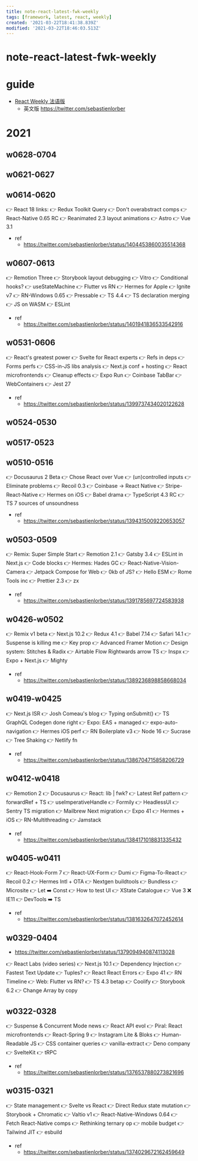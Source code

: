 ```yaml
---
title: note-react-latest-fwk-weekly
tags: [framework, latest, react, weekly]
created: '2021-03-22T18:41:38.839Z'
modified: '2021-03-22T18:46:03.513Z'
---
```


# note-react-latest-fwk-weekly

# guide

- [React Weekly 法语版](https://www.getrevue.co/profile/sebastien-lorber)
  - 英文版 https://twitter.com/sebastienlorber
# 2021

## w0628-0704

## w0621-0627

## w0614-0620


👉 React 18 links:
👉 Redux Toolkit Query
👉 Don't overabstract comps
👉 React-Native 0.65 RC
👉 Reanimated 2.3 layout animations
👉 Astro
👉 Vue 3.1

- ref
  - https://twitter.com/sebastienlorber/status/1404453860035514368
## w0607-0613

👉 Remotion Three
👉 Storybook layout debugging 
👉 Vitro
👉 Conditional hooks?
👉 useStateMachine
👉 Flutter vs RN
👉 Hermes for Apple
👉 Ignite v7
👉 RN-Windows 0.65
👉 Pressable
👉 TS 4.4
👉 TS declaration merging
👉 JS on WASM
👉 ESLint

- ref
  - https://twitter.com/sebastienlorber/status/1401941836533542916

## w0531-0606

👉 React's greatest power
👉 Svelte for React experts
👉 Refs in deps
👉 Forms perfs
👉 CSS-in-JS libs analysis
👉 Next.js conf + hosting
👉 React microfrontends
👉 Cleanup effects
👉 Expo Run
👉 Coinbase TabBar
👉 WebContainers
👉 Jest 27

- ref
  - https://twitter.com/sebastienlorber/status/1399737434020122628

## w0524-0530

## w0517-0523

## w0510-0516

👉 Docusaurus 2 Beta
👉 Chose React over Vue
👉 (un)controlled inputs
👉 Eliminate problems
👉 Recoil 0.3
👉 Coinbase -> React Native
👉 Stripe-React-Native
👉 Hermes on iOS
👉 Babel drama
👉 TypeScript 4.3 RC
👉 TS 7 sources of unsoundness

- ref
  - https://twitter.com/sebastienlorber/status/1394315009220653057

## w0503-0509

👉 Remix: Super Simple Start
👉 Remotion 2.1
👉 Gatsby 3.4
👉 ESLint in Next.js
👉 Code blocks
👉 Hermes: Hades GC
👉 React-Native-Vision-Camera
👉 Jetpack Compose for Web
👉 0kb of JS?
👉 Hello ESM
👉 Rome Tools inc
👉 Prettier 2.3
👉 zx

- ref
  - https://twitter.com/sebastienlorber/status/1391785697724583938

## w0426-w0502

👉 Remix v1 beta
👉 Next.js 10.2
👉 Redux 4.1
👉 Babel 7.14
👉 Safari 14.1
👉 Suspense is killing me
👉 Key prop
👉 Advanced Framer Motion
👉 Design system: Stitches & Radix
👉 Airtable Flow Rightwards arrow TS
👉 Inspx
👉 Expo + Next.js
👉 Mighty

- ref
  - https://twitter.com/sebastienlorber/status/1389236898858668034

## w0419-w0425

👉 Next.js ISR
👉 Josh Comeau's blog
👉 Typing onSubmit()
👉 TS GraphQL Codegen done right
👉 Expo: EAS + managed
👉 expo-auto-navigation
👉 Hermes iOS perf
👉 RN Boilerplate v3
👉 Node 16
👉 Sucrase
👉 Tree Shaking
👉 Netlify fn

- ref
  - https://twitter.com/sebastienlorber/status/1386704715858206729

## w0412-w0418

👉 Remotion 2
👉 Docusaurus
👉 React: lib | fwk?
👉 Latest Ref pattern
👉 forwardRef + TS
👉 useImperativeHandle
👉 Formily
👉 HeadlessUI
👉 Sentry TS migration
👉 Mailbrew Next migration
👉 Expo 41
👉 Hermes + iOS
👉 RN-Multithreading
👉 Jamstack

- ref
  - https://twitter.com/sebastienlorber/status/1384171018831335432

## w0405-w0411

👉 React-Hook-Form 7
👉 React-UX-Form
👉 Dumi
👉 Figma-To-React
👉 Recoil 0.2
👉 Hermes  Intl + OTA
👉 Nextgen buildtools
👉 Bundless
👉 Microsite
👉 Let ➡️ Const
👉 How to test UI
👉 XState Catalogue
👉 Vue 3 ❌ IE11
👉 DevTools ➡️ TS 

- ref
  - https://twitter.com/sebastienlorber/status/1381632647072452614

## w0329-0404

- https://twitter.com/sebastienlorber/status/1379094940874113028

👉 React Labs (video series)
👉 Next.js 10.1
👉 Dependency Injection
👉 Fastest Text Update
👉 Tuples?
👉 React React Errors
👉 Expo 41
👉 RN Timeline
👉 Web: Flutter vs RN?
👉 TS 4.3 betap
👉 Coolify
👉 Storybook 6.2
👉 Change Array by copy

## w0322-0328

👉 Suspense & Concurrent Mode news
👉 React API evol
👉 Piral: React microfrontends
👉 React-Spring 9
👉 Instagram Lite & Bloks
👉 Human-Readable JS
👉 CSS container queries
👉 vanilla-extract
👉 Deno company
👉 SvelteKit
👉 tRPC

- ref
  - https://twitter.com/sebastienlorber/status/1376537880273821696

## w0315-0321

👉 State management
👉 Svelte vs React
👉 Direct Redux state mutation
👉 Storybook + Chromatic
👉 Valtio v1
👉 React-Native-Windows 0.64
👉 Fetch React-Native comps
👉 Rethinking ternary op
👉 mobile budget
👉 Tailwind JIT
👉 esbuild

- ref
  - https://twitter.com/sebastienlorber/status/1374029672162459649
